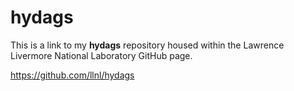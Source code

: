 # hydags

This is a link to my **hydags** repository housed within the Lawrence Livermore National Laboratory GitHub page.

https://github.com/llnl/hydags

